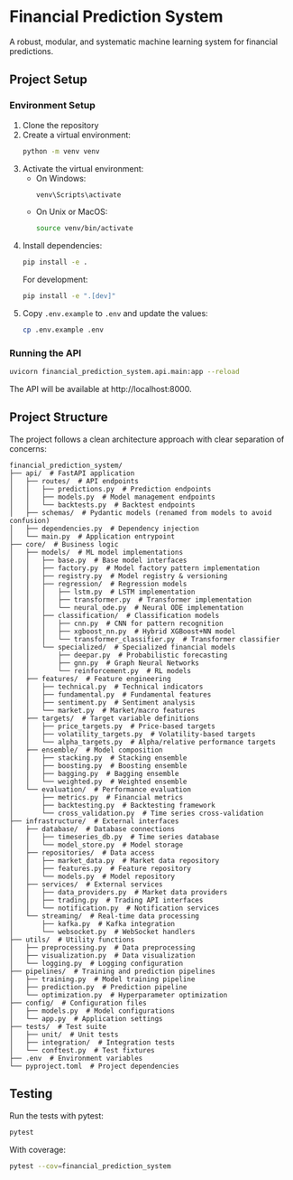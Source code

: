 # Financial Prediction System

A robust, modular, and systematic machine learning system for financial predictions.

## Project Setup

### Environment Setup

1. Clone the repository
2. Create a virtual environment:
   ```bash
   python -m venv venv
   ```
3. Activate the virtual environment:
   - On Windows:
     ```bash
     venv\Scripts\activate
     ```
   - On Unix or MacOS:
     ```bash
     source venv/bin/activate
     ```
4. Install dependencies:
   ```bash
   pip install -e .
   ```
   For development:
   ```bash
   pip install -e ".[dev]"
   ```
5. Copy `.env.example` to `.env` and update the values:
   ```bash
   cp .env.example .env
   ```

### Running the API

```bash
uvicorn financial_prediction_system.api.main:app --reload
```

The API will be available at http://localhost:8000.

## Project Structure

The project follows a clean architecture approach with clear separation of concerns:

```
financial_prediction_system/
├── api/  # FastAPI application
│   ├── routes/  # API endpoints
│   │   ├── predictions.py  # Prediction endpoints
│   │   ├── models.py  # Model management endpoints
│   │   └── backtests.py  # Backtest endpoints
│   ├── schemas/  # Pydantic models (renamed from models to avoid confusion)
│   ├── dependencies.py  # Dependency injection
│   └── main.py  # Application entrypoint
├── core/  # Business logic
│   ├── models/  # ML model implementations
│   │   ├── base.py  # Base model interfaces
│   │   ├── factory.py  # Model factory pattern implementation
│   │   ├── registry.py  # Model registry & versioning
│   │   ├── regression/  # Regression models
│   │   │   ├── lstm.py  # LSTM implementation
│   │   │   ├── transformer.py  # Transformer implementation
│   │   │   └── neural_ode.py  # Neural ODE implementation
│   │   ├── classification/  # Classification models
│   │   │   ├── cnn.py  # CNN for pattern recognition
│   │   │   ├── xgboost_nn.py  # Hybrid XGBoost+NN model
│   │   │   └── transformer_classifier.py  # Transformer classifier
│   │   └── specialized/  # Specialized financial models
│   │       ├── deepar.py  # Probabilistic forecasting
│   │       ├── gnn.py  # Graph Neural Networks
│   │       └── reinforcement.py  # RL models
│   ├── features/  # Feature engineering
│   │   ├── technical.py  # Technical indicators
│   │   ├── fundamental.py  # Fundamental features
│   │   ├── sentiment.py  # Sentiment analysis
│   │   └── market.py  # Market/macro features
│   ├── targets/  # Target variable definitions
│   │   ├── price_targets.py  # Price-based targets
│   │   ├── volatility_targets.py  # Volatility-based targets
│   │   └── alpha_targets.py  # Alpha/relative performance targets
│   ├── ensemble/  # Model composition
│   │   ├── stacking.py  # Stacking ensemble
│   │   ├── boosting.py  # Boosting ensemble
│   │   ├── bagging.py  # Bagging ensemble
│   │   └── weighted.py  # Weighted ensemble
│   └── evaluation/  # Performance evaluation
│       ├── metrics.py  # Financial metrics
│       ├── backtesting.py  # Backtesting framework
│       └── cross_validation.py  # Time series cross-validation
├── infrastructure/  # External interfaces
│   ├── database/  # Database connections
│   │   ├── timeseries_db.py  # Time series database
│   │   └── model_store.py  # Model storage
│   ├── repositories/  # Data access
│   │   ├── market_data.py  # Market data repository
│   │   ├── features.py  # Feature repository
│   │   └── models.py  # Model repository
│   ├── services/  # External services
│   │   ├── data_providers.py  # Market data providers
│   │   ├── trading.py  # Trading API interfaces
│   │   └── notification.py  # Notification services
│   └── streaming/  # Real-time data processing
│       ├── kafka.py  # Kafka integration
│       └── websocket.py  # WebSocket handlers
├── utils/  # Utility functions
│   ├── preprocessing.py  # Data preprocessing
│   ├── visualization.py  # Data visualization
│   └── logging.py  # Logging configuration
├── pipelines/  # Training and prediction pipelines
│   ├── training.py  # Model training pipeline
│   ├── prediction.py  # Prediction pipeline
│   └── optimization.py  # Hyperparameter optimization
├── config/  # Configuration files
│   ├── models.py  # Model configurations
│   └── app.py  # Application settings
├── tests/  # Test suite
│   ├── unit/  # Unit tests
│   ├── integration/  # Integration tests
│   └── conftest.py  # Test fixtures
├── .env  # Environment variables
└── pyproject.toml  # Project dependencies
```

## Testing

Run the tests with pytest:

```bash
pytest
```

With coverage:

```bash
pytest --cov=financial_prediction_system
``` 
